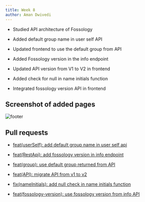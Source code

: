 ```yaml
---
title: Week 8
author: Aman Dwivedi
---
```

<!--
SPDX-License-Identifier: CC-BY-SA-4.0

SPDX-FileCopyrightText: 2021 Aman Dwivedi <aman.dwivedi5@gmail.com>
-->

- Studied API architecture of Fossology

- Added default group name in user self API

- Updated frontend to use the default group from API

- Added Fossology version in the info endpoint

- Updated API version from V1 to V2 in frontend

- Added check for null in name initials function

- Integrated fossology version API in frontend

## Screenshot of added pages

![footer](/img/reactUI/pages/footer.png)

## Pull requests

- [feat(userSelf): add default group name in user self api](https://github.com/Shruti3004/FOSSology-REST-API/pull/8)

- [feat(RestApi): add fossology version in info endpoint](https://github.com/Shruti3004/FOSSology-REST-API/pull/12)

- [feat(group): use default group returned from API](https://github.com/fossology/FOSSologyUI/pull/138)

- [feat(API): migrate API from v1 to v2](https://github.com/fossology/FOSSologyUI/pull/135)

- [fix(nameInitials): add null check in name initials function](https://github.com/fossology/FOSSologyUI/pull/140)

- [feat(fossology-version): use fossology version from info API](https://github.com/fossology/FOSSologyUI/pull/141)
